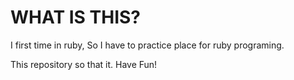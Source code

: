 # WHAT IS THIS? 

I first time in ruby, So I have to practice place for ruby programing.

This repository so that it. Have Fun!
